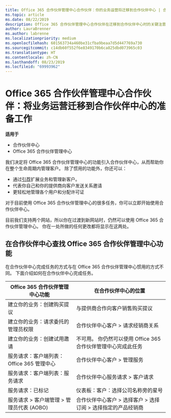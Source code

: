 ```yaml
---
title: Office 365 合作伙伴管理中心合作伙伴：你的业务运营将迁移到合作伙伴中心 | 合作伙伴中心
ms.topic: article
ms.date: 08/22/2019
description: Office 365 合作伙伴管理中心合作伙伴在迁移到合作伙伴中心时的关键注意事项
author: LauraBrenner
ms.author: labrenne
ms.localizationpriority: medium
ms.openlocfilehash: 601563734a460be31cfba9beaa7d5d447769a730
ms.sourcegitcommit: c14db60f552f6e8349170b6ca825dbd073965c03
ms.translationtype: HT
ms.contentlocale: zh-CN
ms.lasthandoff: 08/23/2019
ms.locfileid: "69993962"
---
```

# <a name="office-365-partner-admin-center-partners-get-ready-to-move-business-operations-to-partner-center"></a>Office 365 合作伙伴管理中心合作伙伴：将业务运营迁移到合作伙伴中心的准备工作

**适用于** 

- 合作伙伴中心
- Office 365 合作伙伴管理中心

我们决定将 Office 365 合作伙伴管理中心的功能引入合作伙伴中心，从而帮助你在整个生命周期内管理客户。 除了惯用的功能外，你还可以： 

*  通过[引荐](referrals.md)扩展业务和管理新客户。
*  代表你自己和你的提供商向客户发送关系邀请
*  更轻松地管理各个用户和分配许可证

对于目前使用 Office 365 合作伙伴管理中心的很多任务，你可以立即开始使用合作伙伴中心。 

目前我们支持两个网站，所以你在过渡到新网站时，仍然可以使用 Office 365 合作伙伴管理中心。 你在一处所做的任何更改都将显示在这两处。

## <a name="find-office-365-partner-admin-center-features-in-partner-center"></a>在合作伙伴中心查找 Office 365 合作伙伴管理中心功能

在合作伙伴中心完成任务的方式与在 Office 365 合作伙伴管理中心惯用的方式不同。 下面介绍如何在合作伙伴中心完成任务。

| Office 365 合作伙伴管理中心功能                       | 在合作伙伴中心的位置 | 
|   -----------------------------------------------  | -------------- |
| 建立你的业务：创建购买提议 | 与提供商合作向客户销售购买提议 |
| 建立你的业务：请求委托的管理员权限 | 合作伙伴中心客户 > 请求经销商关系 |
| 建立你的业务：创建试用邀请 | 不可用。 你仍然可以使用 Office 365 合作伙伴管理中心完成此任务 |
| 服务请求：客户端列表：Office 365 管理中心 | 合作伙伴中心客户 > 管理服务 |
| 服务请求：客户端列表：服务请求 | 合作伙伴中心服务请求 > 客户请求 |
| 服务请求：已标记 | 仪表板：客户：选择公司名称旁的星号 |
| 服务请求 > 客户端管理 > 管理员代表 (AOBO) | 合作伙伴中心客户 > 选择客户 > 选择订阅 > 选择指定的产品经销商 |

